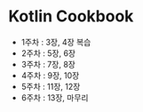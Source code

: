 # Kotlin Cookbook

- 1주차 : 3장, 4장 복습
- 2주차 : 5장, 6장
- 3주차 : 7장, 8장
- 4주차 : 9장, 10장
- 5주차 : 11장, 12장
- 6주차 : 13장, 마무리
